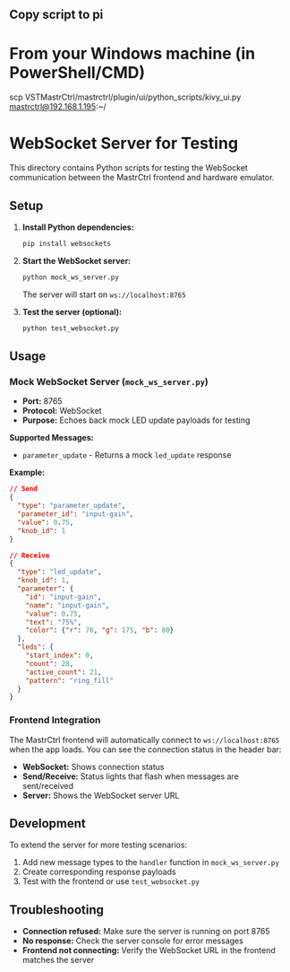 ## Copy script to pi
# From your Windows machine (in PowerShell/CMD)
scp VSTMastrCtrl/mastrctrl/plugin/ui/python_scripts/kivy_ui.py mastrctrl@192.168.1.195:~/

# WebSocket Server for Testing

This directory contains Python scripts for testing the WebSocket communication between the MastrCtrl frontend and hardware emulator.

## Setup

1. **Install Python dependencies:**
   ```bash
   pip install websockets
   ```

2. **Start the WebSocket server:**
   ```bash
   python mock_ws_server.py
   ```
   The server will start on `ws://localhost:8765`

3. **Test the server (optional):**
   ```bash
   python test_websocket.py
   ```

## Usage

### Mock WebSocket Server (`mock_ws_server.py`)

- **Port:** 8765
- **Protocol:** WebSocket
- **Purpose:** Echoes back mock LED update payloads for testing

**Supported Messages:**
- `parameter_update` - Returns a mock `led_update` response

**Example:**
```json
// Send
{
  "type": "parameter_update",
  "parameter_id": "input-gain",
  "value": 0.75,
  "knob_id": 1
}

// Receive
{
  "type": "led_update",
  "knob_id": 1,
  "parameter": {
    "id": "input-gain",
    "name": "input-gain",
    "value": 0.75,
    "text": "75%",
    "color": {"r": 76, "g": 175, "b": 80}
  },
  "leds": {
    "start_index": 0,
    "count": 28,
    "active_count": 21,
    "pattern": "ring_fill"
  }
}
```

### Frontend Integration

The MastrCtrl frontend will automatically connect to `ws://localhost:8765` when the app loads. You can see the connection status in the header bar:

- **WebSocket:** Shows connection status
- **Send/Receive:** Status lights that flash when messages are sent/received
- **Server:** Shows the WebSocket server URL

## Development

To extend the server for more testing scenarios:

1. Add new message types to the `handler` function in `mock_ws_server.py`
2. Create corresponding response payloads
3. Test with the frontend or use `test_websocket.py`

## Troubleshooting

- **Connection refused:** Make sure the server is running on port 8765
- **No response:** Check the server console for error messages
- **Frontend not connecting:** Verify the WebSocket URL in the frontend matches the server 